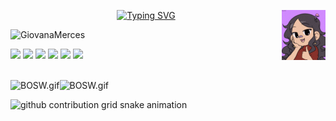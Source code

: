 <p align="center">
  <a href="https://git.io/typing-svg">
    <img src="https://readme-typing-svg.herokuapp.com?font=Fira+Code&pause=938&color=AE4EF7FF&center=true&vCenter=true&repeat=true&random=false&width=435&size=25&lines=✦+Bem-vindo+ao+meu+perfil!+✦;" alt="Typing SVG">
  </a><img align="right" alt="cogumelos.gif" src="https://github.com/GiovanaMerces/GiovanaMerces/blob/5359ee2f8ea1e3fef55e1079832f97bb64cb7274/cogumelos.gif" />
</p>    

![GiovanaMerces](https://github-readme-stats.vercel.app/api?username=GiovanaMerces&show_icons=true&theme=midnight-purple&include_all_commits=true&count_private=false)

 
<div> 
  <img src="https://img.shields.io/badge/Python-1b004b?style=for-the-badge&logo=python&logoColor=white"/>
  <img src="https://img.shields.io/badge/MySQL-530088?style=for-the-badge&logo=mysql&logoColor=white"/>
  <img src="https://img.shields.io/badge/Colab-7f00b2?style=for-the-badge&logo=googlecolab&color=7f00b2"/>
  <img src="https://img.shields.io/badge/replit-3a33ae?style=for-the-badge&logo=replit&logoColor=white"/>
 	<a href="https://www.kaggle.com/nandamerces" target="_blank"><img src="https://img.shields.io/badge/Kaggle-461e6b?style=for-the-badge&logo=Kaggle&logoColor=white"></a>
  <img src="https://img.shields.io/badge/Figma-4d0491?style=for-the-badge&logo=figma&logoColor=white"/>
</div>
<br>

![BOSW.gif](https://media1.tenor.com/m/L0wy41Q8n6AAAAAC/animated-lines.gif)![BOSW.gif](https://media1.tenor.com/m/L0wy41Q8n6AAAAAC/animated-lines.gif)

<picture>
  <source media="(prefers-color-scheme: dark)" srcset="https://raw.githubusercontent.com/GiovanaMerces/GiovanaMerces/output/github-contribution-grid-snake-dark.svg">
  <source media="(prefers-color-scheme: light)" srcset="https://raw.githubusercontent.com/GiovanaMerces/GiovanaMerces/output/github-contribution-grid-snake.svg">
  <img alt="github contribution grid snake animation" src="https://raw.githubusercontent.com/GiovanaMerces/GiovanaMerces/output/github-contribution-grid-snake-dark.svg">
<picture>
<br><br>


